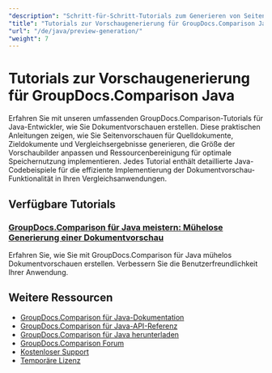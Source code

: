 ```yaml
---
"description": "Schritt-für-Schritt-Tutorials zum Generieren von Seitenvorschauen für Quell-, Ziel- und Ergebnisdokumente mit GroupDocs.Comparison für Java."
"title": "Tutorials zur Vorschaugenerierung für GroupDocs.Comparison Java"
"url": "/de/java/preview-generation/"
"weight": 7
---
```


# Tutorials zur Vorschaugenerierung für GroupDocs.Comparison Java

Erfahren Sie mit unseren umfassenden GroupDocs.Comparison-Tutorials für Java-Entwickler, wie Sie Dokumentvorschauen erstellen. Diese praktischen Anleitungen zeigen, wie Sie Seitenvorschauen für Quelldokumente, Zieldokumente und Vergleichsergebnisse generieren, die Größe der Vorschaubilder anpassen und Ressourcenbereinigung für optimale Speichernutzung implementieren. Jedes Tutorial enthält detaillierte Java-Codebeispiele für die effiziente Implementierung der Dokumentvorschau-Funktionalität in Ihren Vergleichsanwendungen.

## Verfügbare Tutorials

### [GroupDocs.Comparison für Java meistern: Mühelose Generierung einer Dokumentvorschau](./groupdocs-comparison-java-generate-previews/)
Erfahren Sie, wie Sie mit GroupDocs.Comparison für Java mühelos Dokumentvorschauen erstellen. Verbessern Sie die Benutzerfreundlichkeit Ihrer Anwendung.

## Weitere Ressourcen

- [GroupDocs.Comparison für Java-Dokumentation](https://docs.groupdocs.com/comparison/java/)
- [GroupDocs.Comparison für Java-API-Referenz](https://reference.groupdocs.com/comparison/java/)
- [GroupDocs.Comparison für Java herunterladen](https://releases.groupdocs.com/comparison/java/)
- [GroupDocs.Comparison Forum](https://forum.groupdocs.com/c/comparison)
- [Kostenloser Support](https://forum.groupdocs.com/)
- [Temporäre Lizenz](https://purchase.groupdocs.com/temporary-license/)